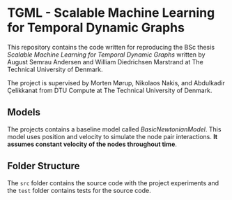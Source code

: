 # TGML - Scalable Machine Learning for Temporal Dynamic Graphs
This repository contains the code written for reproducing the BSc thesis *Scalable Machine Learning for Temporal Dynamic Graphs* written by August Semrau Andersen and William Diedrichsen Marstrand at The Technical University of Denmark.

The project is supervised by Morten Mørup, Nikolaos Nakis, and Abdulkadir Çelikkanat from DTU Compute at The Technical University of Denmark.

## Models
The projects contains a baseline model called *BasicNewtonianModel*. This model uses position and velocity to simulate the node pair interactions. **It assumes constant velocity of the nodes throughout time**.

## Folder Structure
The `src` folder contains the source code with the project experiments and the `test` folder contains tests for the source code.